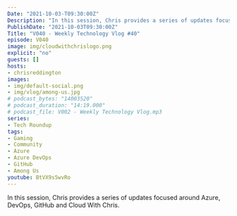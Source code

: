```yaml
---
Date: "2021-10-03-T09:30:00Z"
Description: "In this session, Chris provides a series of updates focused around Azure, DevOps, GitHub and Cloud With Chris."
PublishDate: "2021-10-03T09:30:00Z"
Title: "V040 - Weekly Technology Vlog #40"
episode: V040
image: img/cloudwithchrislogo.png
explicit: "no"
guests: []
hosts:
- chrisreddington
images:
- img/default-social.png
- img/vlog/among-us.jpg
# podcast_bytes: "14003520"
# podcast_duration: "14:19.000"
# podcast_file: V002 - Weekly Technology Vlog.mp3
series:
- Tech Roundup
tags:
- Gaming
- Community
- Azure
- Azure DevOps
- GitHub
- Among Us
youtube: BtVX9s5wvRo
---
```

In this session, Chris provides a series of updates focused around Azure, DevOps, GitHub and Cloud With Chris.